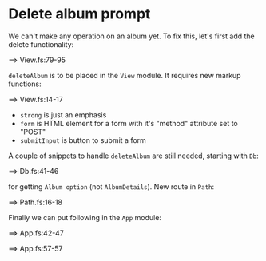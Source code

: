 # Delete album prompt

We can't make any operation on an album yet.
To fix this, let's first add the delete functionality:

==> View.fs:79-95

`deleteAlbum` is to be placed in the `View` module. It requires new markup functions:

==> View.fs:14-17

- `strong` is just an emphasis
- `form` is HTML element for a form with it's "method" attribute set to "POST"
- `submitInput` is button to submit a form

A couple of snippets to handle `deleteAlbum` are still needed, starting with `Db`:

==> Db.fs:41-46

for getting `Album option` (not `AlbumDetails`). 
New route in `Path`:

==> Path.fs:16-18

Finally we can put following in the `App` module:

==> App.fs:42-47

==> App.fs:57-57
